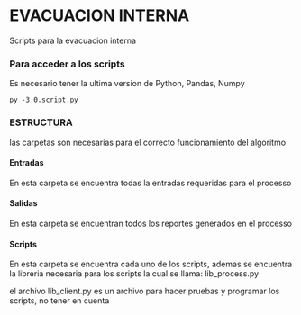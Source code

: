 # EVACUACION INTERNA

Scripts para la evacuacion interna 


### Para acceder a los scripts 

Es necesario tener la ultima version de Python, Pandas, Numpy

```
py -3 0.script.py
```


### ESTRUCTURA

las carpetas son necesarias para el correcto funcionamiento del algoritmo

#### Entradas

En esta carpeta se encuentra todas la entradas requeridas para el processo 

#### Salidas

En esta carpeta se encuentran todos los reportes generados en el processo

#### Scripts

En esta carpeta se encuentra cada uno de los scripts, ademas se encuentra la libreria necesaria para los scripts
la cual se llama: 
lib_process.py

el archivo lib_client.py es un archivo para hacer pruebas y programar los scripts, no tener en cuenta 
